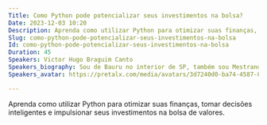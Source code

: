 ```yaml
---
Title: Como Python pode potencializar seus investimentos na bolsa?
Date: 2023-12-03 10:20
Description: Aprenda como utilizar Python para otimizar suas finanças, tomar decisões inteligentes e impulsionar seus investimentos na bolsa de valores.
Slug: como-python-pode-potencializar-seus-investimentos-na-bolsa
Id: como-python-pode-potencializar-seus-investimentos-na-bolsa
Duration: 45
Speakers: Victor Hugo Braguim Canto
Speakers_biography: Sou de Bauru no interior de SP, também sou Mestrando em Ciência da Computação na UNESP, trabalho com biometria em animais e atuo Desenvolvedor Python na Boty
Speakers_avatar: https://pretalx.com/media/avatars/3d7240d0-ba74-4587-8299-29c01e8128fa_XsiJaZ6.jpeg

---
```


Aprenda como utilizar Python para otimizar suas finanças, tomar decisões inteligentes e impulsionar seus investimentos na bolsa de valores.